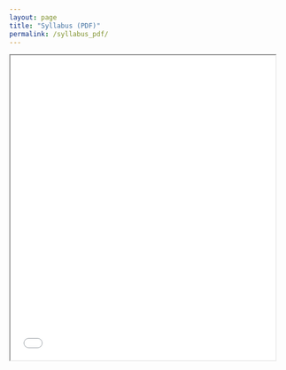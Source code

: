 ```yaml
---
layout: page
title: "Syllabus (PDF)"
permalink: /syllabus_pdf/
---
```


<iframe src="{{site.baseurl}}/handouts/syllabus.pdf" width="95%" height="550px">
</iframe>

